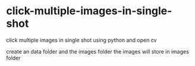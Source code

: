 # click-multiple-images-in-single-shot
click multiple images in single shot using python and open cv 

create an data folder and 
the images folder 
the images will store in images folder  
